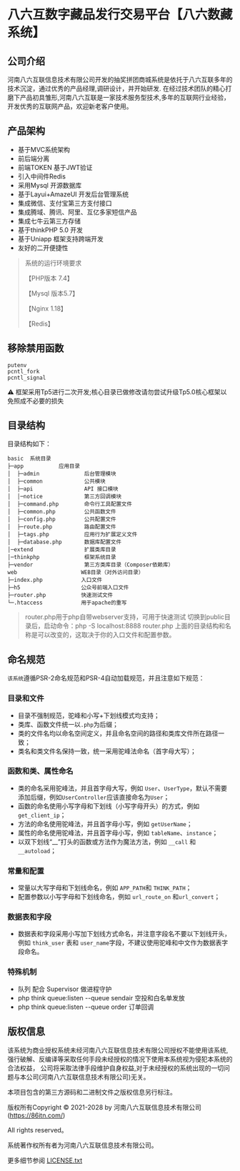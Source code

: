 八六互数字藏品发行交易平台【八六数藏系统】
===============
## 公司介绍
河南八六互联信息技术有限公司开发的抽奖拼团商城系统是依托于八六互联多年的技术沉淀，通过优秀的产品经理,调研设计，并开始研发.
在经过技术团队的精心打磨下产品初具雏形,河南八六互联是一家技术服务型技术,多年的互联网行业经验，开发优秀的互联网产品，欢迎新老客户使用。

## 产品架构
+ 基于MVC系统架构
+ 前后端分离
+ 前端TOKEN 基于JWT验证
+ 引入中间件Redis
+ 采用Mysql 开源数据库
+ 基于Layui+AmazeUI 开发后台管理系统
+ 集成微信、支付宝第三方支付接口
+ 集成腾域、腾讯、阿里、互亿多家短信产品
+ 集成七牛云第三方存储
+ 基于thinkPHP 5.0 开发
+ 基于Uniapp 框架支持跨端开发
+ 友好的二开便捷性

> 系统的运行环境要求
>
> 【PHP版本 7.4】
>
> 【Mysql 版本5.7】
>
> 【Nginx 1.18】
>
> 【Redis】
>

## 移除禁用函数

```
putenv
pcntl_fork
pcntl_signal
```

⚠️ 框架采用Tp5进行二次开发;核心目录已做修改请勿尝试升级Tp5.0核心框架以免照成不必要的损失

## 目录结构

目录结构如下：

~~~
basic  系统目录
├─app           应用目录
│  ├─admin              后台管理模块
│  ├─common             公共模块
│  ├─api                API 接口模块
│  │─notice             第三方回调模块
│  ├─command.php        命令行工具配置文件
│  ├─common.php         公共函数文件
│  ├─config.php         公共配置文件
│  ├─route.php          路由配置文件
│  ├─tags.php           应用行为扩展定义文件
│  ├─database.php       数据库配置文件
│─extend                扩展类库目录
│─thinkphp              框架系统目录
├─vendor                第三方类库目录（Composer依赖库）
web                    WEB目录（对外访问目录）
├─index.php            入口文件
├─h5                   公众号前端入口文件
├─router.php           快速测试文件
└─.htaccess            用于apache的重写
~~~

> router.php用于php自带webserver支持，可用于快速测试
> 切换到public目录后，启动命令：php -S localhost:8888  router.php
> 上面的目录结构和名称是可以改变的，这取决于你的入口文件和配置参数。

## 命名规范

`该系统`遵循PSR-2命名规范和PSR-4自动加载规范，并且注意如下规范：

### 目录和文件

*   目录不强制规范，驼峰和小写+下划线模式均支持；
*   类库、函数文件统一以`.php`为后缀；
*   类的文件名均以命名空间定义，并且命名空间的路径和类库文件所在路径一致；
*   类名和类文件名保持一致，统一采用驼峰法命名（首字母大写）；

### 函数和类、属性命名

*   类的命名采用驼峰法，并且首字母大写，例如 `User`、`UserType`，默认不需要添加后缀，例如`UserController`应该直接命名为`User`；
*   函数的命名使用小写字母和下划线（小写字母开头）的方式，例如 `get_client_ip`；
*   方法的命名使用驼峰法，并且首字母小写，例如 `getUserName`；
*   属性的命名使用驼峰法，并且首字母小写，例如 `tableName`、`instance`；
*   以双下划线“__”打头的函数或方法作为魔法方法，例如 `__call` 和 `__autoload`；

### 常量和配置

*   常量以大写字母和下划线命名，例如 `APP_PATH`和 `THINK_PATH`；
*   配置参数以小写字母和下划线命名，例如 `url_route_on` 和`url_convert`；

### 数据表和字段

*   数据表和字段采用小写加下划线方式命名，并注意字段名不要以下划线开头，例如 `think_user` 表和 `user_name`字段，不建议使用驼峰和中文作为数据表字段命名。

### 特殊机制
* 队列 配合 Supervisor 做进程守护
* php think queue:listen --queue sendair 空投和白名单发放
* php think queue:listen --queue order 订单回调

## 版权信息

该系统为商业授权系统未经河南八六互联信息技术有限公司授权不能使用该系统,强行破解、反编译等采取任何手段未经授权的情况下使用本系统视为侵犯本系统的合法权益，
公司将采取法律手段维护自身权益,对于未经授权的系统出现的一切问题与本公司(河南八六互联信息技术有限公司)无关。

本项目包含的第三方源码和二进制文件之版权信息另行标注。

版权所有Copyright © 2021-2028 by 河南八六互联信息技术有限公司 (https://86itn.com/)

All rights reserved。

系统著作权所有者为河南八六互联信息技术有限公司。

更多细节参阅 [LICENSE.txt](LICENSE.txt)
